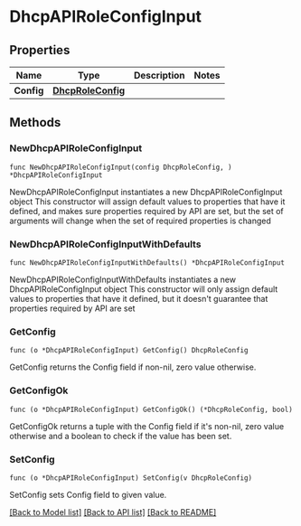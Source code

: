 # DhcpAPIRoleConfigInput

## Properties

Name | Type | Description | Notes
------------ | ------------- | ------------- | -------------
**Config** | [**DhcpRoleConfig**](DhcpRoleConfig.md) |  | 

## Methods

### NewDhcpAPIRoleConfigInput

`func NewDhcpAPIRoleConfigInput(config DhcpRoleConfig, ) *DhcpAPIRoleConfigInput`

NewDhcpAPIRoleConfigInput instantiates a new DhcpAPIRoleConfigInput object
This constructor will assign default values to properties that have it defined,
and makes sure properties required by API are set, but the set of arguments
will change when the set of required properties is changed

### NewDhcpAPIRoleConfigInputWithDefaults

`func NewDhcpAPIRoleConfigInputWithDefaults() *DhcpAPIRoleConfigInput`

NewDhcpAPIRoleConfigInputWithDefaults instantiates a new DhcpAPIRoleConfigInput object
This constructor will only assign default values to properties that have it defined,
but it doesn't guarantee that properties required by API are set

### GetConfig

`func (o *DhcpAPIRoleConfigInput) GetConfig() DhcpRoleConfig`

GetConfig returns the Config field if non-nil, zero value otherwise.

### GetConfigOk

`func (o *DhcpAPIRoleConfigInput) GetConfigOk() (*DhcpRoleConfig, bool)`

GetConfigOk returns a tuple with the Config field if it's non-nil, zero value otherwise
and a boolean to check if the value has been set.

### SetConfig

`func (o *DhcpAPIRoleConfigInput) SetConfig(v DhcpRoleConfig)`

SetConfig sets Config field to given value.



[[Back to Model list]](../README.md#documentation-for-models) [[Back to API list]](../README.md#documentation-for-api-endpoints) [[Back to README]](../README.md)


